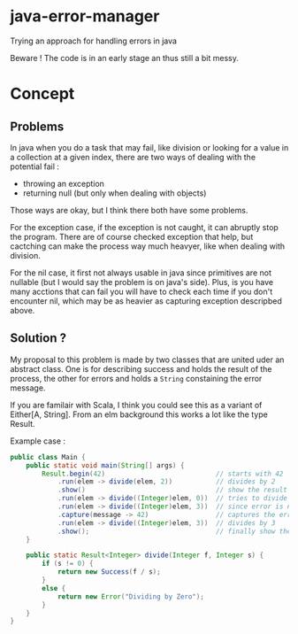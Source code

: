 # java-error-manager
Trying an approach for handling errors in java
 
Beware ! The code is in an early stage an thus still a bit messy.

# Concept

## Problems
In java when you do a task that may fail, like division or looking 
for a value in a collection at a given index, there are two ways of 
dealing with the potential fail :

- throwing an exception
- returning null (but only when dealing with objects)

Those ways are okay, but I think there both have some problems.

For the exception case, if the exception is not caught, it can 
abruptly stop the program. There are of course checked exception
that help, but cactching can make the process way much heavyer,
like when dealing with division.

For the nil case, it first not always usable in java since 
primitives are not nullable (but I would say the problem is 
on java's side). Plus, is you have many acctions that can fail
you will have to check each time if you don't encounter nil,
which may be as heavier as capturing exception descripbed above.

## Solution ?
My proposal to this problem is made by two classes that are
united uder an abstract class. One is for describing success
and holds the result of the process, the other for errors and 
holds a `String` constaining the error message.

If you are familair with Scala, I think you could see this
as a variant of Either[A, String]. From an elm background this 
works a lot like the type Result.

Example case :
```java
public class Main {
    public static void main(String[] args) {
        Result.begin(42)                            // starts with 42
            .run(elem -> divide(elem, 2))           // divides by 2
            .show()                                 // show the result
            .run(elem -> divide((Integer)elem, 0))  // tries to divide by 0 and fails
            .run(elem -> divide((Integer)elem, 3))  // since error is not captured, does nothing
            .capture(message -> 42)                 // captures the error and rolls back to 42
            .run(elem -> divide((Integer)elem, 3))  // divides by 3
            .show();                                // finally show the result
    }

    public static Result<Integer> divide(Integer f, Integer s) {
        if (s != 0) {
            return new Success(f / s);
        }
        else {
            return new Error("Dividing by Zero");
        }
    }
}
```